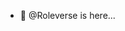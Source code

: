 - 👋  @Roleverse is here...


<!---
Roleverse/Roleverse is a ✨ special ✨  Metaverse Project which implements MMOG middleware for the first time on blockchain ecosystem, so it has an
important mission in the development of the blockchain game industry. By integrating blockchain into
an attractive and engaging game. This promises great experiences and an opportunity to earn valuable
tokens and NFTs. Instead of spending a lot of money to play the game, Rolvers War will provide
millions of people around the world with a whole new experience in which they will make a profit from
playing games and holding RLV tokens.
--->
